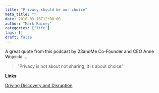 ```yaml
---
title: "Privacy should be our choice"
meta_title: ""
date: 2018-03-16T12:00:00
author: "Mark Rainey"
categories: ["life"]
tags: []
draft: false
---
```

A great quote from this podcast by 23andMe Co-Founder and CEO Anne Wojcicki ... 

> "Privacy is not about not sharing, it is about choice"

__Links__

[Driving Discovery and Disruption](https://ecorner.stanford.edu/video/driving-discovery-and-disruption-entire-talk/)

